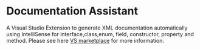 # Documentation Assistant
A Visual Studio Extension to generate XML documentation automatically using IntelliSense for interface,class,enum, field, constructor, property and method.
Please see here [VS marketplace](https://marketplace.visualstudio.com/items?itemName=jinyafeng.DocumentationAssistant) for more information.
